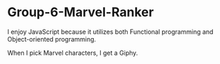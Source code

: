 # Group-6-Marvel-Ranker

I enjoy JavaScript because it utilizes both Functional programming and Object-oriented programming.

When I pick Marvel characters, I get a Giphy. 